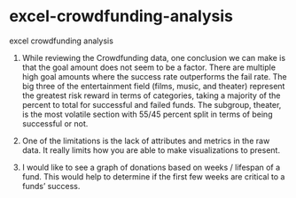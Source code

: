 # excel-crowdfunding-analysis
excel crowdfunding analysis


1.	While reviewing the Crowdfunding data, one conclusion we can make is that the goal amount does not seem to be a factor. There are multiple high goal amounts where the success rate outperforms the fail rate. The big three of the entertainment field (films, music, and theater) represent the greatest risk reward in terms of categories, taking a majority of the percent to total for successful and failed funds. The subgroup, theater, is the most volatile section with 55/45 percent split in terms of being successful or not.

2.	 One of the limitations is the lack of attributes and metrics in the raw data. It really limits how you are able to make visualizations to present. 

3.	I would like to see a graph of donations based on weeks / lifespan of a fund. This would help to determine if the first few weeks are critical to a funds’ success. 
